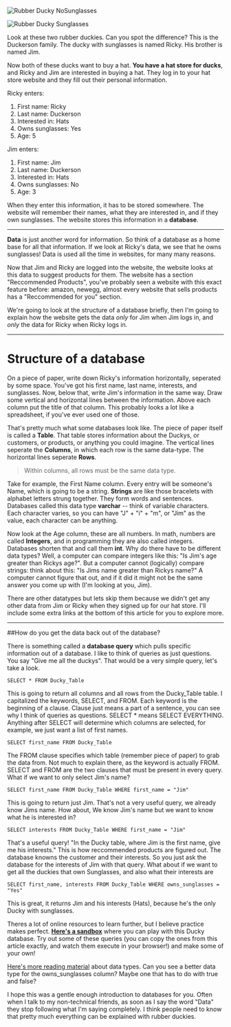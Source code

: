 ![Rubber Ducky NoSunglasses](http://www.saintpetersblog.com/wp-content/uploads/2014/08/rubber-duck.jpg)

![Rubber Ducky Sunglasses](http://ecx.images-amazon.com/images/I/61YHf5GsARL._SL1024_.jpg)

Look at these two rubber duckies. Can you spot the difference? This is the Duckerson family. The ducky with sunglasses is named Ricky. His brother is named Jim.

Now both of these ducks want to buy a hat. **You have a hat store for ducks**, and Ricky and Jim are interested in buying a hat. They log in to your hat store website and they fill out their personal information.

Ricky enters:

1. First name: Ricky
2. Last name: Duckerson
3. Interested in: Hats
4. Owns sunglasses: Yes
5. Age: 5

Jim enters:

1. First name: Jim
2. Last name: Duckerson
3. Interested in: Hats
4. Owns sunglasses: No
5. Age: 3

When they enter this information, it has to be stored somewhere. The website will remember their names, what they are interested in, and if they own sunglasses. The website stores this information in a **database**. 
___
**Data** is just another word for information. So think of a database as a home base for all that information. If we look at Ricky's data, we see that he owns sunglasses! Data is used all the time in websites, for many many reasons. 

Now that Jim and Ricky are logged into the website, the website looks at this data to suggest products for them. The website has a section "Reccommended Products", you've probably seen a website with this exact feature before: amazon, newegg, almost every website that sells products has a "Reccommended for you" section.

We're going to look at the structure of a database briefly, then I'm going to explain how the website gets the data *only* for Jim when Jim logs in, and *only* the data for Ricky when Ricky logs in.
___
# Structure of a database
On a piece of paper, write down Ricky's information horizontally, seperated by some space. You've got his first name, last name, interests, and sunglasses. Now, below that, write Jim's information in the same way. Draw some vertical and horizontal lines between the information. Above each column put the title of that column. This probably looks a lot like a spreadsheet, if you've ever used one of those.

That's pretty much what some databases look like. The piece of paper itself is called a **Table**. That table stores information about the Duckys, or customers, or products, or anything you could imagine. The vertical lines seperate the **Columns**, in which each row is the same data-type. The horizontal lines seperate **Rows**.

> Within columns, all rows must be the same data type.

Take for example, the First Name column. Every entry will be someone's Name, which is going to be a string. **Strings** are like those bracelets with alphabet letters strung together. They form words and sentences. Databases called this data type **varchar** -- think of variable characters. Each character varies, so you can have "J" + "i" + "m", or "Jim" as the value, each character can be anything.

Now look at the Age column, these are all numbers. In math, numbers are called **Integers**, and in programming they are also called integers. Databases shorten that and call them **int**. Why do there have to be different data types? Well, a computer can compare integers like this: "Is Jim's age greater than Rickys age?". But a computer cannot (logically) compare strings: think about this: "Is Jims name greater than Rickys name?" A computer cannot figure that out, and if it did it might not be the same answer you come up with (I'm looking at you, Jim).

There are other datatypes but lets skip them because we didn't get any other data from Jim or Ricky when they signed up for our hat store. I'll include some extra links at the bottom of this article for you to explore more.
___
##How do you get the data back out of the database?

There is something called a **database query** which pulls specific information out of a database. I like to think of queries as just questions. You say "Give me all the duckys". That would be a very simple query, let's take a look.

    SELECT * FROM Ducky_Table

This is going to return all columns and all rows from the Ducky_Table table. I capitalized the keywords, SELECT, and FROM. Each keyword is the beginning of a clause. Clause just means a part of a sentence, you can see why I think of queries as questions. SELECT * means SELECT EVERYTHING. Anything after SELECT will determine which columns are selected, for example, we just want a list of first names.

    SELECT first_name FROM Ducky_Table

The FROM clause specifies which table (remember piece of paper) to grab the data from. Not much to explain there, as the keyword is actually FROM. SELECT and FROM are the two clauses that must be present in every query. What if we want to only select Jim's name?

    SELECT first_name FROM Ducky_Table WHERE first_name = "Jim"

This is going to return just Jim. That's not a very useful query, we already know Jims name. How about, We know Jim's name but we want to know what he is interested in?

    SELECT interests FROM Ducky_Table WHERE first_name = "Jim"
    
That's a useful query! "In the Ducky table, where Jim is the first name, give me his interests." This is how reccommended products are figured out. The database knowns the customer and their interests. So you just ask the database for the interests of Jim with that query. What about if we want to get all the duckies that own Sunglasses, and also what their interests are

    SELECT first_name, interests FROM Ducky_Table WHERE owns_sunglasses = "Yes"

This is great, it returns Jim and his interests (Hats), because he's the only Ducky with sunglasses.

Theres a lot of online resources to learn further, but I believe practice makes perfect. **[Here's a sandbox](http://sqlfiddle.com/#!9/36e504/1)** where you can play with this Ducky database. Try out some of these queries (you can copy the ones from this article exactly, and watch them execute in your browser!) and make some of your own!

[Here's more reading material](http://www.techonthenet.com/mysql/datatypes.php) about data types. Can you see a better data type for the owns_sunglasses column? Maybe one that has to do with true and false?

I hope this was a gentle enough introduction to databases for you. Often when I talk to my non-technical friends, as soon as I say the word "Data" they stop following what I'm saying completely. I think people need to know that pretty much everything can be explained with rubber duckies.
